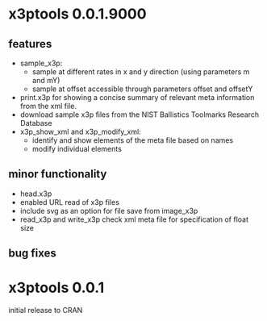 # x3ptools 0.0.1.9000

## features

- sample_x3p: 
    - sample at different rates in x and y direction (using parameters m and mY)
    - sample at offset accessible through parameters offset and offsetY
- print.x3p for showing a concise summary of relevant meta information from the xml file. 
- download sample x3p files from the NIST Ballistics Toolmarks Research Database
- x3p_show_xml and x3p_modify_xml:
    - identify and show elements of the meta file based on names
    - modify individual elements

## minor functionality 

- head.x3p
- enabled URL read of x3p files
- include svg as an option for file save from image_x3p
- read_x3p and write_x3p check xml meta file for specification of float size

## bug fixes

# x3ptools 0.0.1

initial release to CRAN
